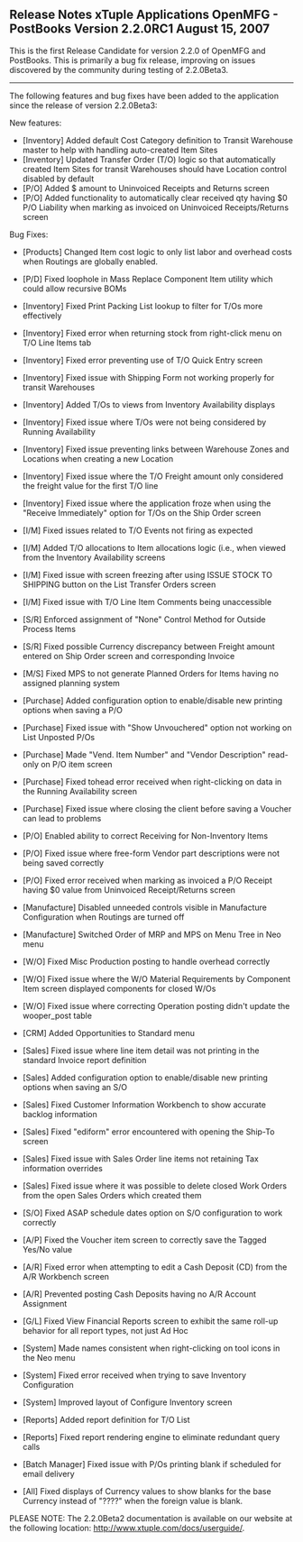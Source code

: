 Release Notes
xTuple Applications
OpenMFG - PostBooks
Version 2.2.0RC1
August 15, 2007
----------------------------------

This is the first Release Candidate for version 2.2.0 of OpenMFG and
PostBooks. This is primarily a bug fix release, improving on issues 
discovered by the community during testing of 2.2.0Beta3.

	
----------------------------------

The following features and bug fixes have been added to the application 
since the release of version 2.2.0Beta3:

New features:

* [Inventory] Added default Cost Category definition to Transit 
Warehouse master to help with handling auto-created Item Sites
* [Inventory] Updated Transfer Order (T/O) logic so that automatically 
created Item Sites for transit Warehouses should have Location control 
disabled by default
* [P/O] Added $ amount to Uninvoiced Receipts and Returns screen
* [P/O] Added functionality to automatically clear received qty having 
$0 P/O Liability when marking as invoiced on Uninvoiced Receipts/Returns 
screen

Bug Fixes:

* [Products] Changed Item cost logic to only list labor and overhead 
costs when Routings are globally enabled. 
* [P/D] Fixed loophole in Mass Replace Component Item utility which 
could allow recursive BOMs
* [Inventory] Fixed Print Packing List lookup to filter for T/Os more 
effectively 
* [Inventory] Fixed error when returning stock from right-click menu 
on T/O Line Items tab  
* [Inventory] Fixed error preventing use of T/O Quick Entry screen
* [Inventory] Fixed issue with Shipping Form not working properly for 
transit Warehouses
* [Inventory] Added T/Os to views from Inventory Availability displays
* [Inventory] Fixed issue where T/Os were not being considered by 
Running Availability 
* [Inventory] Fixed issue preventing links between Warehouse Zones 
and Locations when creating a new Location
* [Inventory] Fixed issue where the T/O Freight amount only considered 
the freight value for the first T/O line
* [Inventory] Fixed issue where the application froze when using the 
"Receive Immediately" option for T/Os on the Ship Order screen
* [I/M] Fixed issues related to T/O Events not firing as expected 
* [I/M] Added T/O allocations to Item allocations logic (i.e., when 
viewed from the Inventory Availability screens 
* [I/M] Fixed issue with screen freezing after using ISSUE STOCK TO 
SHIPPING button on the List Transfer Orders screen
* [I/M] Fixed issue with  T/O Line Item Comments being unaccessible
* [S/R] Enforced assignment of "None" Control Method for Outside 
Process Items
* [S/R] Fixed possible Currency discrepancy between Freight amount 
entered on Ship Order screen and corresponding Invoice
* [M/S] Fixed MPS to not generate Planned Orders for Items having no 
assigned planning system
* [Purchase] Added configuration option to enable/disable new printing 
options when saving a P/O
* [Purchase] Fixed issue with "Show Unvouchered" option not working on 
List Unposted P/Os 
* [Purchase] Made "Vend. Item Number" and "Vendor Description" read-only 
on P/O item screen
* [Purchase] Fixed tohead error received when right-clicking on data in 
the Running Availability screen
* [Purchase] Fixed issue where closing the client before saving a Voucher 
can lead to problems 
* [P/O] Enabled ability to correct Receiving for Non-Inventory Items 
* [P/O] Fixed issue where free-form Vendor part descriptions were not being 
saved correctly
* [P/O] Fixed error received when marking as invoiced a P/O Receipt having 
$0 value from Uninvoiced Receipt/Returns screen
* [Manufacture] Disabled unneeded controls visible in Manufacture 
Configuration when Routings are turned off
* [Manufacture] Switched Order of MRP and MPS on Menu Tree in Neo menu
* [W/O] Fixed Misc Production posting to handle overhead correctly 
* [W/O] Fixed issue where the W/O Material Requirements by Component Item 
screen displayed components for closed W/Os
* [W/O] Fixed issue where correcting Operation posting didn't update the 
wooper_post table
* [CRM] Added Opportunities to Standard menu 
* [Sales] Fixed issue where line item detail was not printing in the 
standard Invoice report definition
* [Sales] Added configuration option to enable/disable new printing options 
when saving an S/O 
* [Sales] Fixed Customer Information Workbench to show accurate backlog 
information
* [Sales] Fixed "ediform" error encountered with opening the Ship-To 
screen 
* [Sales] Fixed issue with Sales Order line items not retaining Tax 
information overrides 
* [Sales] Fixed issue where it was possible to delete closed
Work Orders from the open Sales Orders which created them
* [S/O] Fixed ASAP schedule dates option on S/O configuration to work 
correctly
* [A/P] Fixed the Voucher item screen to correctly save the Tagged Yes/No 
value
* [A/R] Fixed error when attempting to edit a Cash Deposit (CD) from the 
A/R Workbench screen
* [A/R] Prevented posting Cash Deposits having no A/R Account Assignment
* [G/L] Fixed View Financial Reports screen to exhibit the same roll-up 
behavior for all report types, not just Ad Hoc
* [System] Made names consistent when right-clicking on tool icons in 
the Neo menu
* [System] Fixed error received when trying to save Inventory 
Configuration
* [System] Improved layout of Configure Inventory screen
* [Reports] Added report definition for T/O List 
* [Reports] Fixed report rendering engine to eliminate redundant query 
calls 
* [Batch Manager] Fixed issue with P/Os printing blank if scheduled 
for email delivery 

* [All] Fixed displays of Currency values to show blanks for the base 
Currency instead of "????" when the foreign value is blank.

PLEASE NOTE: The 2.2.0Beta2 documentation is available on our website
at the following location: http://www.xtuple.com/docs/userguide/.



